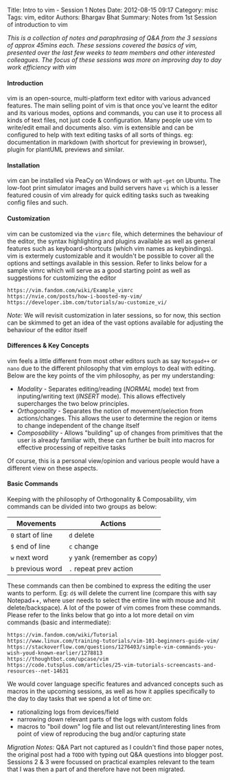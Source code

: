 Title: Intro to vim - Session 1 Notes
Date: 2012-08-15 09:17
Category: misc
Tags: vim, editor
Authors: Bhargav Bhat
Summary: Notes from 1st Session of introduction to vim

_This is a collection of notes and paraphrasing of Q&A from the 3 sessions of approx 45mins each. These sessions covered the basics of vim, presented over the last few weeks to team members and other interested colleagues. The focus of these sessions was more on improving day to day work efficiency with vim_

#### Introduction
vim is an open-source, multi-platform text editor with various advanced features. The main selling point of vim is that once you've learnt the editor and its various modes, options and commands, you can use it to process all kinds of text files, not just code & configuration. Many people use vim to write/edit email and documents also. vim is extensible and can be configured to help with text editing tasks of all sorts of things. eg: documentation in markdown (with shortcut for previewing in browser), plugin for plantUML previews and similar.

#### Installation
vim can be installed via PeaCy on Windows or with `apt-get` on Ubuntu. The low-foot print simulator images and build servers have `vi` which is a lesser featured cousin of vim already for quick editing tasks such as tweaking config files and such.

#### Customization
vim can be customized via the `vimrc` file, which determines the behaviour of the editor, the syntax highlighting and plugins available as well as general features such as keyboard-shortcuts (which vim names as keybindings). vim is extermely customizable and it wouldn't be possible to cover all the options and settings available in this session. Refer to links below for a sample vimrc which will serve as a good starting point as well as suggestions for customizing the editor

```
https://vim.fandom.com/wiki/Example_vimrc
https://nvie.com/posts/how-i-boosted-my-vim/
https://developer.ibm.com/tutorials/au-customize_vi/
```

*Note:* We will revisit customization in later sessions, so for now, this section can be skimmed to get an idea of the vast options available for adjusting the behaviour of the editor itself

#### Differences & Key Concepts
vim feels a little different from most other editors such as say `Notepad++` or `nano` due to the different philosophy that vim employs to deal with editing. Below are the key points of the vim philosophy, as per my understanding:

- *Modality* - Separates editing/reading (_NORMAL_ mode) text from inputing/writing text (_INSERT_ mode). This allows effectively supercharges the two below principles.
- *Orthogonality* - Separates the notion of movement/selection from actions/changes. This allows the user to determine the region or items to change independent of the change itself
- *Composability* - Allows "building" up of changes from primitives that the user is already familiar with, these can further be built into macros for effective processing of repeitive tasks

Of course, this is a personal view/opinion and various people would have a different view on these aspects.

#### Basic Commands
Keeping with the philosophy of Orthogonality & Composability, vim commands can be divided into two groups as below:


| Movements   | Actions     |
| ----------- | ----------- |
| `0` start of line  | `d` delete |
| `$` end of line    | `c` change |
| `w` next word      | `y` yank (remember as cop*y*) |
| `b` previous word  | `.` repeat prev action |


These commands can then be combined to express the editing the user wants to perform. Eg: `d$` will delete the current line (compare this with say Notepad++, where user needs to select the entire line with mouse and hit delete/backspace). A lot of the power of vim comes from these commands. Please refer to the links below that go into a lot more detail on vim commands (basic and intermediate):

```
https://vim.fandom.com/wiki/Tutorial
https://www.linux.com/training-tutorials/vim-101-beginners-guide-vim/
https://stackoverflow.com/questions/1276403/simple-vim-commands-you-wish-youd-known-earlier/1278813
https://thoughtbot.com/upcase/vim
https://code.tutsplus.com/articles/25-vim-tutorials-screencasts-and-resources--net-14631
```

We would cover language specific features and advanced concepts such as macros in the upcoming sessions, as well as how it applies specifically to the day to day tasks that we spend a lot of time on:
- rationalizing logs from devices/field
- narrowing down relevant parts of the logs with custom folds
- macros to "boil down" log file and list out relevant/interesting lines from point of view of reproducing the bug and/or capturing state


*Migration Notes:* Q&A Part not captured as I couldn't find those paper notes, the original post had a `TODO` with typing out Q&A questions into blogger post. Sessions 2 & 3 were focussed on practical examples relevant to the team that I was then a part of and therefore have not been migrated.

